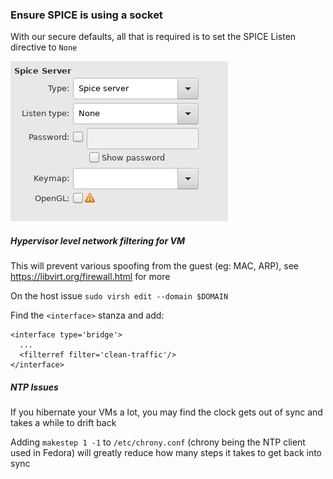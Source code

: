 ### Ensure SPICE is using a socket

With our secure defaults, all that is required is to set the SPICE Listen directive to `None`

![spice config in guest vm](pic/spice.png)

##### Hypervisor level network filtering for VM

This will prevent various spoofing from the guest (eg: MAC, ARP), see  https://libvirt.org/firewall.html for more

On the host issue `sudo virsh edit --domain $DOMAIN`

Find the `<interface>` stanza and add:

```
<interface type='bridge'>
  ...
  <filterref filter='clean-traffic'/>
</interface>
```

##### NTP Issues

If you hibernate your VMs a lot, you may find the clock gets out of sync and takes a while to drift back

Adding `makestep 1 -1` to `/etc/chrony.conf` (chrony being the NTP client used in Fedora) will greatly reduce how many steps it takes to get back into sync
